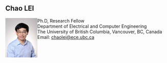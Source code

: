 
## Chao LEI
<img src="https://github.com/honolulufishing/Homepage/blob/main/2.png" align="left" width="100">  

Ph.D, Research Fellow
<br>Department of Electrical and Computer Engineering 
<br>The University of British Columbia, Vancouver, BC, Canada
<br>Email: chaolei@ece.ubc.ca<br/>
<br><br/>

<br><br/>




